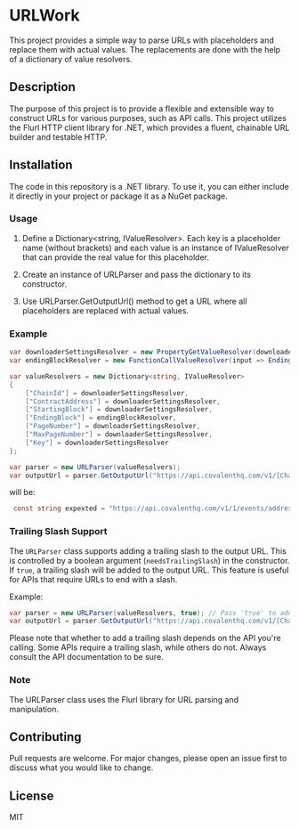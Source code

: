 # URLWork
This project provides a simple way to parse URLs with placeholders and replace them with actual values. The replacements are done with the help of a dictionary of value resolvers.

## Description

The purpose of this project is to provide a flexible and extensible way to construct URLs for various purposes, such as API calls. This project utilizes the Flurl HTTP client library for .NET, which provides a fluent, chainable URL builder and testable HTTP.

## Installation

The code in this repository is a .NET library. To use it, you can either include it directly in your project or package it as a NuGet package.

### Usage
1. Define a Dictionary<string, IValueResolver>. Each key is a placeholder name (without brackets) and each value is an instance of IValueResolver that can provide the real value for this placeholder.

2. Create an instance of URLParser and pass the dictionary to its constructor.

3. Use URLParser.GetOutputUrl() method to get a URL where all placeholders are replaced with actual values.

### Example

```csharp
var downloaderSettingsResolver = new PropertyGetValueResolver(downloaderSettings);
var endingBlockResolver = new FunctionCallValueResolver(input => EndingBlock(downloaderSettings, lastBlockDictionary, chainSettings));

var valueResolvers = new Dictionary<string, IValueResolver>
{
    ["ChainId"] = downloaderSettingsResolver,
    ["ContractAddress"] = downloaderSettingsResolver,
    ["StartingBlock"] = downloaderSettingsResolver,
    ["EndingBlock"] = endingBlockResolver,
    ["PageNumber"] = downloaderSettingsResolver,
    ["MaxPageNumber"] = downloaderSettingsResolver,
    ["Key"] = downloaderSettingsResolver
};

var parser = new URLParser(valueResolvers);
var outputUrl = parser.GetOutputUrl("https://api.covalenthq.com/v1/[ChainId]/events/address/[ContractAddress]?starting-block=[StartingBlock]&ending-block=[EndingBlock]&page-number=[PageNumber]&page-size=[MaxPageNumber]&key=[Key]");
```

will be:

```csharp
 const string expexted = "https://api.covalenthq.com/v1/1/events/address/0x7Fc66500c84A76Ad7e9c93437bFc5Ac33E2DDaE9?starting-block=0&ending-block=99999999&page-number=0&page-size=99999999&key=ckey_1234567890";
```

### Trailing Slash Support

The `URLParser` class supports adding a trailing slash to the output URL. This is controlled by a boolean argument (`needsTrailingSlash`) in the constructor. If `true`, a trailing slash will be added to the output URL. This feature is useful for APIs that require URLs to end with a slash.

Example:

```csharp
var parser = new URLParser(valueResolvers, true); // Pass 'true' to add a trailing slash
var outputUrl = parser.GetOutputUrl("https://api.covalenthq.com/v1/[ChainId]/events/address/[ContractAddress]?starting-block=[StartingBlock]&ending-block=[EndingBlock]&page-number=[PageNumber]&page-size=[MaxPageNumber]&key=[Key]");
```

Please note that whether to add a trailing slash depends on the API you're calling. Some APIs require a trailing slash, while others do not. Always consult the API documentation to be sure.

### Note

The URLParser class uses the Flurl library for URL parsing and manipulation.

## Contributing

Pull requests are welcome. For major changes, please open an issue first to discuss what you would like to change.

## License
MIT

